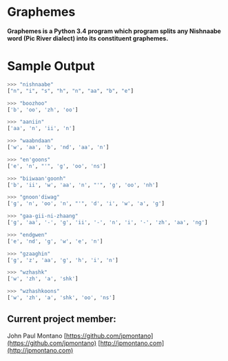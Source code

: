 # Graphemes

**Graphemes is a Python 3.4 program which program splits any Nishnaabe word (Pic River dialect) into its constituent graphemes.**


# Sample Output

```python
>>> "nishnaabe"
["n", "i", "s", "h", "n", "aa", "b", "e"]

>>> "boozhoo"
['b', 'oo', 'zh', 'oo']

>>> "aaniin"
['aa', 'n', 'ii', 'n']

>>> "waabndaan"
['w', 'aa', 'b', 'nd', 'aa', 'n']

>>> "en'goons"
['e', 'n', "'", 'g', 'oo', 'ns']

>>> "biiwaan'goonh"
['b', 'ii', 'w', 'aa', 'n', "'", 'g', 'oo', 'nh']

>>> "gnoon'diwag"
['g', 'n', 'oo', 'n', "'", 'd', 'i', 'w', 'a', 'g']

>>> "gaa-gii-ni-zhaang"
['g', 'aa', '-', 'g', 'ii', '-', 'n', 'i', '-', 'zh', 'aa', 'ng']

>>> "endgwen"
['e', 'nd', 'g', 'w', 'e', 'n']

>>> "gzaaghin"
['g', 'z', 'aa', 'g', 'h', 'i', 'n']

>>> "wzhashk"
['w', 'zh', 'a', 'shk']

>>> "wzhashkoons"
['w', 'zh', 'a', 'shk', 'oo', 'ns']
```



## Current project member:

John Paul Montano
[https://github.com/jpmontano](https://github.com/jpmontano)
[http://jpmontano.com](http://jpmontano.com)
